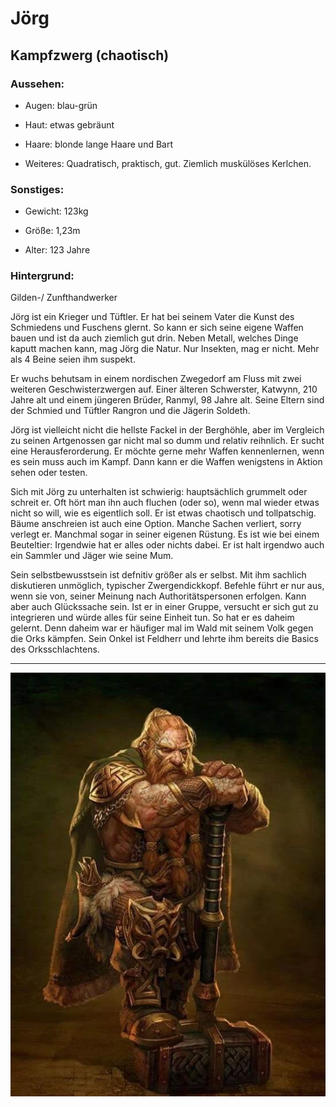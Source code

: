 # Jörg

## Kampfzwerg (chaotisch)

### Aussehen:

- Augen: blau-grün
  
- Haut: etwas gebräunt
  
- Haare: blonde lange Haare und Bart
  
- Weiteres: Quadratisch, praktisch, gut.
  Ziemlich muskülöses Kerlchen.
  

### Sonstiges:

- Gewicht: 123kg
  
- Größe: 1,23m
  
- Alter: 123 Jahre
  

### Hintergrund:

Gilden-/ Zunfthandwerker

Jörg ist ein Krieger und Tüftler. Er hat bei seinem Vater die Kunst des Schmiedens und Fuschens glernt. So kann er sich seine eigene Waffen bauen und ist da auch ziemlich gut drin. Neben Metall, welches Dinge kaputt machen kann, mag Jörg die Natur. Nur Insekten, mag er nicht. Mehr als 4 Beine seien ihm suspekt.

Er wuchs behutsam in einem nordischen Zwegedorf am Fluss mit zwei weiteren Geschwisterzwergen auf. Einer älteren Schwerster, Katwynn, 210 Jahre alt und einem jüngeren Brüder, Ranmyl, 98 Jahre alt.
Seine Eltern sind der Schmied und Tüftler Rangron und die Jägerin Soldeth.

Jörg ist vielleicht nicht die hellste Fackel in der Berghöhle, aber im Vergleich zu seinen Artgenossen gar nicht mal so dumm und relativ reihnlich. Er sucht eine Herausferorderung. Er möchte gerne mehr Waffen kennenlernen, wenn es sein muss auch im Kampf. Dann kann er die Waffen wenigstens in Aktion sehen oder testen.

Sich mit Jörg zu unterhalten ist schwierig: hauptsächlich grummelt oder schreit er.
Oft hört man ihn auch fluchen (oder so), wenn mal wieder etwas nicht so will, wie es eigentlich soll. Er ist etwas chaotisch und tollpatschig. Bäume anschreien ist auch eine Option.
Manche Sachen verliert, sorry verlegt er. Manchmal sogar in seiner eigenen Rüstung. Es ist wie bei einem Beuteltier: Irgendwie hat er alles oder nichts dabei. 
Er ist halt irgendwo auch ein Sammler und Jäger wie seine Mum.

Sein selbstbewusstsein ist defnitiv größer als er selbst. Mit ihm sachlich diskutieren unmöglich, typischer Zwergendickkopf. Befehle führt er nur aus, wenn sie von, seiner Meinung nach Authoritätspersonen erfolgen. Kann aber auch Glückssache sein.
Ist er in einer Gruppe, versucht er sich gut zu integrieren und würde alles für seine Einheit tun. So hat er es daheim gelernt. Denn daheim war er häufiger mal im Wald mit seinem Volk gegen die Orks kämpfen. Sein Onkel ist Feldherr und lehrte ihm bereits die Basics des Orksschlachtens.

---

<img src="./pic/jörg.jpeg" style="display: block; margin: 0 auto;">